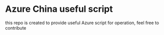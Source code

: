 # Azure China useful script
this repo is created to provide useful Azure script for operation, feel free to contribute

